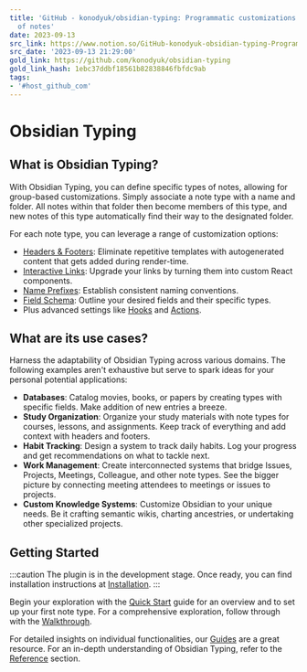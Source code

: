 ```yaml
---
title: 'GitHub - konodyuk/obsidian-typing: Programmatic customizations for groups
  of notes'
date: 2023-09-13
src_link: https://www.notion.so/GitHub-konodyuk-obsidian-typing-Programmatic-customizations-for-groups-of-notes-e764aae0b61e4cadbf0e9b69c75bd169
src_date: '2023-09-13 21:29:00'
gold_link: https://github.com/konodyuk/obsidian-typing
gold_link_hash: 1ebc37ddbf18561b82838846fbfdc9ab
tags:
- '#host_github_com'
---
```


Obsidian Typing
===============


What is Obsidian Typing?
------------------------


With Obsidian Typing, you can define specific types of notes, allowing for group-based customizations. Simply associate a note type with a name and folder. All notes within that folder then become members of this type, and new notes of this type automatically find their way to the designated folder.


For each note type, you can leverage a range of customization options:


* [Headers & Footers](https://konodyuk.github.io/obsidian-typing/docs/guides/header-footer): Eliminate repetitive templates with autogenerated content that gets added during render-time.
* [Interactive Links](https://konodyuk.github.io/obsidian-typing/docs/guides/link): Upgrade your links by turning them into custom React components.
* [Name Prefixes](https://konodyuk.github.io/obsidian-typing/docs/guides/prefix): Establish consistent naming conventions.
* [Field Schema](https://konodyuk.github.io/obsidian-typing/docs/guides/fields): Outline your desired fields and their specific types.
* Plus advanced settings like [Hooks](https://konodyuk.github.io/obsidian-typing/docs/guides/hooks) and [Actions](https://konodyuk.github.io/obsidian-typing/docs/guides/actions).


What are its use cases?
-----------------------


Harness the adaptability of Obsidian Typing across various domains. The following examples aren't exhaustive but serve to spark ideas for your personal potential applications:


* **Databases**: Catalog movies, books, or papers by creating types with specific fields. Make addition of new entries a breeze.
* **Study Organization**: Organize your study materials with note types for courses, lessons, and assignments. Keep track of everything and add context with headers and footers.
* **Habit Tracking**: Design a system to track daily habits. Log your progress and get recommendations on what to tackle next.
* **Work Management**: Create interconnected systems that bridge Issues, Projects, Meetings, Colleague, and other note types. See the bigger picture by connecting meeting attendees to meetings or issues to projects.
* **Custom Knowledge Systems**: Customize Obsidian to your unique needs. Be it crafting semantic wikis, charting ancestries, or undertaking other specialized projects.


Getting Started
---------------


:::caution
The plugin is in the development stage. Once ready, you can find installation instructions at [Installation](https://konodyuk.github.io/obsidian-typing/docs/installation).
:::


Begin your exploration with the [Quick Start](https://konodyuk.github.io/obsidian-typing/docs/quick-start.md) guide for an overview and to set up your first note type. For a comprehensive exploration, follow through with the [Walkthrough](https://konodyuk.github.io/obsidian-typing/docs/walkthrough.md).


For detailed insights on individual functionalities, our [Guides](https://konodyuk.github.io/obsidian-typing/docs/category/guides) are a great resource. For an in-depth understanding of Obsidian Typing, refer to the [Reference](/konodyuk/obsidian-typing/blob/master/docs/category/reference) section.